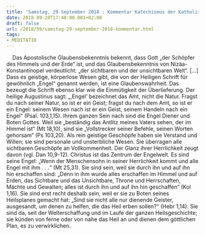 ```yaml
---
title: 'Samstag, 29 September 2018 : Kommentar Katechismus der Katholischen Kirche'
date: 2018-09-28T17:48:00.001+02:00
draft: false
url: /2018/09/samstag-29-september-2018-kommentar.html
tags: 
- MEDITATIO
---
```


    Das Apostolische Glaubensbekenntnis bekennt, dass Gott „der Schöpfer des Himmels und der Erde“ ist, und das Glaubensbekenntnis von Nizäa-Konstantinopel verdeutlicht: „der sichtbaren und der unsichtbaren Welt“. \[…\] Dass es geistige, körperlose Wesen gibt, die von der Heiligen Schrift für gewöhnlich „Engel“ genannt werden, ist eine Glaubenswahrheit. Das bezeugt die Schrift ebenso klar wie die Einmütigkeit der Überlieferung. Der heilige Augustinus sagt: „,Engel‘ bezeichnet das Amt, nicht die Natur. Fragst du nach seiner Natur, so ist er ein Geist; fragst du nach dem Amt, so ist er ein Engel: seinem Wesen nach ist er ein Geist, seinem Handeln nach ein Engel“ (Psal. 103,1,15). Ihrem ganzen Sein nach sind die Engel Diener und Boten Gottes. Weil sie „beständig das Antlitz meines Vaters sehen, der im Himmel ist“ (Mt 18,10), sind sie „Vollstrecker seiner Befehle, seinen Worten gehorsam“ (Ps 103,20). Als rein geistige Geschöpfe haben sie Verstand und Willen; sie sind personale und unsterbliche Wesen. Sie überragen alle sichtbaren Geschöpfe an Vollkommenheit. Der Glanz ihrer Herrlichkeit zeugt davon (vgl. Dan 10,9-12). Christus ist das Zentrum der Engelwelt. Es sind seine Engel: „Wenn der Menschensohn in seiner Herrlichkeit kommt und alle Engel mit ihm . . .“ (Mt 25,31). Sie sind sein, weil sie durch ihn und auf ihn hin erschaffen sind: „Denn in ihm wurde alles erschaffen im Himmel und auf Erden, das Sichtbare und das Unsichtbare, Throne und Herrschaften, Mächte und Gewalten; alles ist durch ihn und auf ihn hin geschaffen“ (Kol 1,16). Sie sind erst recht deshalb sein, weil er sie zu Boten seines Heilsplanes gemacht hat: „Sind sie nicht alle nur dienende Geister, ausgesandt, um denen zu helfen, die das Heil erben sollen?“ (Hebr 1,14). Sie sind da, seit der Welterschaffung und im Laufe der ganzen Heilsgeschichte; sie künden von ferne oder von nahe das Heil an und dienen dem göttlichen Plan, es zu verwirklichen.